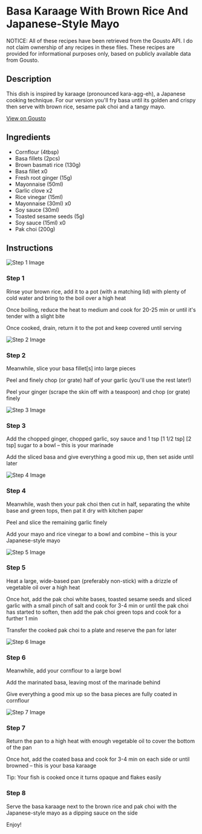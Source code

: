 # Basa Karaage With Brown Rice And Japanese-Style Mayo

NOTICE: All of these recipes have been retrieved from the Gousto API. I do not claim ownership of any recipes in these files. These recipes are provided for informational purposes only, based on publicly available data from Gousto.

## Description

This dish is inspired by karaage (pronounced kara-agg-eh), a Japanese cooking technique. For our version you'll fry basa until its golden and crispy then serve with brown rice, sesame pak choi and a tangy mayo. 

[View on Gousto](https://www.gousto.co.uk/recipes/cookbook/japanese-style-crispy-fish-with-black-rice)

## Ingredients

- Cornflour (4tbsp)
- Basa fillets (2pcs)
- Brown basmati rice (130g)
- Basa fillet x0
- Fresh root ginger (15g)
- Mayonnaise (50ml)
- Garlic clove x2
- Rice vinegar (15ml)
- Mayonnaise (30ml) x0
- Soy sauce (30ml)
- Toasted sesame seeds (5g)
- Soy sauce (15ml) x0
- Pak choi (200g)

## Instructions

![Step 1 Image](https://production-media.gousto.co.uk/cms/recipe-step-image/Brown-rice-in-pan-1653053684078-x200.jpg)

### Step 1

Rinse your brown rice, add it to a pot (with a matching lid) with plenty of cold water and bring to the boil over a high heat

Once boiling, reduce the heat to medium and cook for 20-25 min or until it's tender with a slight bite

Once cooked, drain, return it to the pot and keep covered until serving

![Step 2 Image](https://production-media.gousto.co.uk/cms/recipe-step-image/Step-2-1644324382378-x200.jpg)

### Step 2

Meanwhile, slice your basa fillet[s] into large pieces

Peel and finely chop (or grate) half of your garlic (you'll use the rest later!)

Peel your ginger (scrape the skin off with a teaspoon) and chop (or grate) finely

![Step 3 Image](https://production-media.gousto.co.uk/cms/recipe-step-image/Step-3-1644324393361-x200.jpg)

### Step 3

Add the chopped ginger, chopped garlic, soy sauce and 1 tsp <span class="text-purple">[1 1/2 tsp]</span> <span class="text-danger">[2 tsp]</span> sugar to a bowl – this is your marinade

Add the sliced basa and give everything a good mix up, then set aside until later

![Step 4 Image](https://production-media.gousto.co.uk/cms/recipe-step-image/Step-4-1644324403151-x200.jpg)

### Step 4

Meanwhile, wash then your pak choi then cut in half, separating the white base and green tops, then pat it dry with kitchen paper

Peel and slice the remaining garlic<span class="text-danger"> </span>finely

Add your mayo and rice vinegar to a bowl and combine – this is your Japanese-style mayo

![Step 5 Image](https://production-media.gousto.co.uk/cms/recipe-step-image/Step-5-1644324412993-x200.jpg)

### Step 5

Heat a large, wide-based pan (preferably non-stick) with a drizzle of vegetable oil over a high heat

Once hot, add the pak choi white bases, toasted sesame seeds and sliced garlic with a small pinch of salt and cook for 3-4 min or until the pak choi has started to soften, then add the pak choi green tops and cook for a further 1 min

Transfer the cooked pak choi to a plate and reserve the pan for later

![Step 6 Image](https://production-media.gousto.co.uk/cms/recipe-step-image/Step-6-1644324422098-x200.jpg)

### Step 6

Meanwhile, add your cornflour to a large bowl

Add the marinated basa, leaving most of the marinade behind

Give everything a good mix up so the basa pieces are fully coated in cornflour

![Step 7 Image](https://production-media.gousto.co.uk/cms/recipe-step-image/Step-7-1644324430959-x200.jpg)

### Step 7

Return the pan to a high heat with enough vegetable oil to cover the bottom of the pan

Once hot, add the coated basa and cook for 3-4 min on each side or until browned – this is your basa karaage

Tip: Your fish is cooked once it turns opaque and flakes easily

### Step 8

Serve the basa karaage next to the brown rice and pak choi with the Japanese-style mayo as a dipping sauce on the side

Enjoy!

